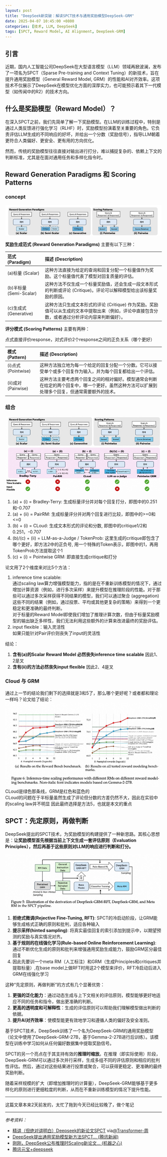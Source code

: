 ```yaml
---
layout: post
title: "DeepSeek新突破：解读SPCT技术与通用奖励模型DeepSeek-GRM"
date: 2025-04-07 10:45:00 +0800
categories: [技术, LLM, DeepSeek]
tags: [SPCT, Reward Model, AI Alignment, DeepSeek-GRM]
---
```


## 引言

近期，国内人工智能公司DeepSeek在大型语言模型（LLM）领域再掀波澜，发布了一项名为SPCT（Sparse Pre-training and Context Tuning）的新技术，旨在提升通用奖励模型（General Reward Model, GRM）的性能和AI对齐效率。这项技术不仅展示了DeepSeek在模型优化方面的深厚实力，也可能预示着其下一代模型（如传闻中的R2）的技术方向。

## 什么是奖励模型（Reward Model）？

在深入SPCT之前，我们先简单了解一下奖励模型。在LLM的训练过程中，特别是通过人类反馈进行强化学习（RLHF）时，奖励模型扮演着至关重要的角色。它负责评估LLM生成的不同响应的好坏，并给出一个分数（奖励信号），指导LLM朝着更符合人类偏好、更安全、更有用的方向优化。

然而，传统的奖励模型往往直接对输出进行打分，难以捕捉复杂的、依赖上下文的判断标准，尤其是在面对通用任务和多样化指令时。

## Reward Generation Paradigms 和 Scoring Patterns

### concept

![Reward Generation Paradigms和Scoring Patterns](/resources/3_Reward_Generation_Paradigms:Scoring_Patterns.png)

**奖励生成范式 (Reward Generation Paradigms)** 主要有以下三种：

| 范式 (Paradigm)        | 描述 (Description) |
|:---------------------| :----------------- |
| (a)标量 (Scalar)       | 这种方法直接为给定的查询和回复分配一个标量值作为奖励。这个标量值代表了模型对回复质量的评估。 |
| (b)半标量 (Semi-Scalar) | 这种方法不仅生成一个标量奖励值，还会生成一段文本形式的判断或评论 (Critique)。评论可以解释模型给出该标量奖励的原因。 |
| (c)生成式 (Generative)  | 这种方法只生成文本形式的评论 (Critique) 作为奖励。奖励值可以从生成的文本中提取出来（例如，评论中直接包含分数，或者通过分析评论内容来判断偏好）。 |

**评分模式 (Scoring Patterns)** 主要有两种：  

点式直接评价response，对式评价2个response之间的正负关系（哪个更好）  

| 模式 (Pattern)      | 描述 (Description) |
|:------------------| :----------------- |
| (i)点式 (Pointwise) | 这种方法独立地为每一个给定的回复分配一个分数。它可以接受单个或多个回复作为输入，并为每个回复都给出一个评估。 |
| (ii)成对 (Pairwise) | 这种方法主要考虑两个回复之间的相对偏好。模型通常会判断在给定的两个回复中，哪一个更好。虽然这种方法可以扩展到处理多个回复，但通常需要额外的技术。 |

### 组合
![组合](/resources/3_different.png)
1. (a) + (i) = Bradley-Terry: 生成标量评分并对每个回复打分，即图中的0.251和-0.707
2. (a) + (ii) = PairRM: 生成标量评分并对两个回复进行比较，即图中的>=0和<=0
3. (b) + (i) = CLoud: 生成文本形式的评论和分数, 即图中的critique1/2和0.251，-0.707
4. (b)/(c) + (ii) = LLM-as-a-Judge / TokenProb: 这里生成的critique即包含了哪个更好，即方法2中的正负号, 用一个特殊的Token表示，即图中的1，再用TokenProb方法提取这个1
5. (c) + (i) = Pointwise GRM: 即直接生成critique和打分

论文用了2个维度来对比5个方法：
1. inference time scalable:   
通过scaling law算力增强模型能力，指的是在不重新训练模型的情况下，通过增加计算资源（例如，进行多次采样）来提升模型在推理阶段的性能。对于那些可以通过多次采样获得不同结果的模型，我们可以通过聚合 (aggregation) 这些不同的结果（例如，通过投票、平均或其他更复杂的策略）来得到一个更稳定和更准确的最终判断。  
对于标量的Reward Model即使我们增加了推理计算次数，但由于标量奖励模型的输出缺乏多样性，我们无法利用这些额外的计算来改进最终的奖励评估。
2. input flexible：输入灵活性  
如果只能针对Pair评价则丧失了input的灵活性

结论：
1. **含有(a)的Scalar Reward Model 必然丧失inference time scalable** 因此1、2是叉
2. **含有(ii)的方法必然丧失input flexible** 因此2、4是叉

### Cloud 与 GRM
通过上一节的结论我们剩下的选择就是3和5了，那么哪个更好呢？或者都和理论一样吗？论文给了结论：
![reward benchmarks](../resources/3_reward_benchmarks.jpg)
CLoud是绿色那条线，GRM是红色和蓝色的  
CLoud的问题在于半标量虽然生成了评论但分数的方差仍然不大，因此在实验中的scaling law并不明显
因此最终选择是方法5，也就是本文的重点

## SPCT：先定原则，再做判断

DeepSeek提出的SPCT技术，为奖励模型的构建提供了一种新思路。其核心思想是：**让奖励模型首先根据当前上下文生成一套评估原则（Evaluation Principles），然后再基于这些原则对LLM的响应进行判断和打分。**

![SPCT](../resources/3_SPCT_Pipeline.jpg)

1. **拒绝式微调(Rejective Fine-Tuning, RFT)**: SPCT的冷启动阶段，让GRM能够生成格式正确的原则和批判，适应各种输入
2. **提示采样(hinted sampling)**: 将真实最佳回复的索引添加到提示中，以期望预测的奖励与真实情况对齐。
3. **基于规则的在线强化学习(Rule-based Online Reinforcement Learning)**: 通过不断优化生成的原则和批判来增强通用奖励生成能力，鼓励GRM区分最佳回复
4. 因此先要训一个meta RM（人工标注）和GRM（生成Principles和critiques并提取标量）,在base model上做RFT时用这2个模型来评价，RFT冷启动后进入GRM在线强化学习

这种“先定原则，再做判断”的方式有几个显著优势：

1.  **更强的泛化能力**：通过动态生成与上下文相关的评估原则，模型能够更好地适应不同的任务和指令，做出更准确的判断。
2.  **更高的透明度和可解释性**：生成的评估原则可以帮助我们理解模型做出判断的依据。
3.  **提升AI对齐效率**：使模型能更有效地学习和遵循人类的偏好及安全准则。

基于SPCT技术，DeepSeek训练了一个名为DeepSeek-GRM的通用奖励模型（论文中使用了DeepSeek-GRM-27B，基于Gemma-2-27B进行后训练）。该模型在训练中学习如何从任何偏好数据集中提取奖励信号。

SPCT的另一个亮点在于其支持有效的**推理时缩放**。在推理（即实际使用）阶段，DeepSeek-GRM可以通过多次并行采样，生成多组不同的评估原则和相应的批判性评估。然后，通过对这些结果进行投票或聚合，可以获得更稳定、更准确的最终奖励判断。

随着采样规模的扩大（即增加推理时的计算量），DeepSeek-GRM能够基于更多样化的原则进行更细粒度的判断，从而在不重新训练模型的情况下提升性能。

---
这篇文章本来2天前发的，太忙了拖到今天已经比较晚了，做个笔记

---

*参考资料：*
*   [精讲（但绝对讲明白）Deepseek的新论文SPCT](https://weibo.com/ttarticle/p/show?id=2309405151808044794138) via[@Transformer-周](https://weibo.com/u/1871474290)
*   [DeepSeek提出通用奖励模型新方法SPCT... (腾讯新闻)](https://news.qq.com/rain/a/20250404A07MR700)
*   [刚刚，DeepSeek公布推理时Scaling新论文... (机器之心)](https://www.jiqizhixin.com/articles/2025-04-04-4)
*   [腾讯元宝+deepseek](https://yuanbao.tencent.com/)
